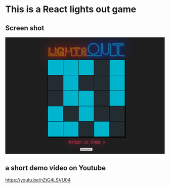 # This is a React lights out game

## Screen shot
![](https://github.com/lywme/lightsOUt/raw/master/public/screen.png)  

## a short demo video on Youtube
https://youtu.be/nZtG4LSVU04

